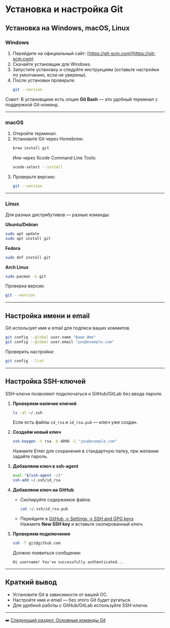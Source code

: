 # Установка и настройка Git

## Установка на Windows, macOS, Linux

### Windows
1. Перейдите на официальный сайт: [https://git-scm.com](https://git-scm.com)
2. Скачайте установщик для Windows.
3. Запустите установку и следуйте инструкциям (оставьте настройки по умолчанию, если не уверены).
4. После установки проверьте:
   ```bash
   git --version
   ```

*Совет:* В установщике есть опция **Git Bash** — это удобный терминал с поддержкой Git-команд.

---

### macOS
1. Откройте терминал.
2. Установите Git через Homebrew:
   ```bash
   brew install git
   ```
   Или через Xcode Command Line Tools:
   ```bash
   xcode-select --install
   ```
3. Проверьте версию:
   ```bash
   git --version
   ```

---

### Linux
Для разных дистрибутивов — разные команды:

**Ubuntu/Debian**
```bash
sudo apt update
sudo apt install git
```

**Fedora**
```bash
sudo dnf install git
```

**Arch Linux**
```bash
sudo pacman -S git
```

Проверка версии:
```bash
git --version
```

---

## Настройка имени и email

Git использует имя и email для подписи ваших коммитов.

```bash
git config --global user.name "Ваше Имя"
git config --global user.email "you@example.com"
```

Проверить настройки:
```bash
git config --list
```

---

## Настройка SSH-ключей

SSH-ключи позволяют подключаться к GitHub/GitLab без ввода пароля.

1. **Проверяем наличие ключей**
   ```bash
   ls -al ~/.ssh
   ```
   Если есть файлы `id_rsa` и `id_rsa.pub` — ключ уже создан.

2. **Создаём новый ключ**
   ```bash
   ssh-keygen -t rsa -b 4096 -C "you@example.com"
   ```
   Нажмите Enter для сохранения в стандартную папку, при желании задайте пароль.

3. **Добавляем ключ в ssh-agent**
   ```bash
   eval "$(ssh-agent -s)"
   ssh-add ~/.ssh/id_rsa
   ```

4. **Добавляем ключ на GitHub**
   - Скопируйте содержимое файла:
     ```bash
     cat ~/.ssh/id_rsa.pub
     ```
   - Перейдите в [GitHub → Settings → SSH and GPG keys](https://github.com/settings/keys)  
     Нажмите **New SSH key** и вставьте скопированный ключ.

5. **Проверяем подключение**
   ```bash
   ssh -T git@github.com
   ```
   Должно появиться сообщение:
   ```
   Hi username! You've successfully authenticated...
   ```

---

## Краткий вывод
- Установите Git в зависимости от вашей ОС.
- Настройте имя и email — без этого Git будет ругаться.
- Для удобной работы с GitHub/GitLab используйте SSH-ключи.

---

➡️ [Следующий раздел: Основные команды Git](03-basic-commands.md)
